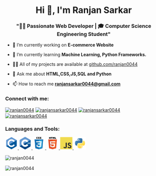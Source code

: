 <h1 align="center">Hi 👋, I'm Ranjan Sarkar</h1>
<h3 align="center">"👨‍💻 Passionate Web Developer | 🎓 Computer Science Engineering Student"</h3>

- 🔭 I’m currently working on **E-commerce Website**

- 🌱 I’m currently learning **Machine Learning, Python Frameworks.**

- 👨‍💻 All of my projects are available at [github.com/ranjan0044](github.com/ranjan0044)

- 💬 Ask me about **HTML,CSS,JS,SQL and Python**

- 📫 How to reach me **ranjansarkar0044@gmail.com**

<h3 align="left">Connect with me:</h3>
<p align="left">
<a href="https://linkedin.com/in/ranjan0044" target="blank"><img align="center" src="https://raw.githubusercontent.com/rahuldkjain/github-profile-readme-generator/master/src/images/icons/Social/linked-in-alt.svg" alt="ranjan0044" height="30" width="40" /></a>
<a href="https://instagram.com/ranjansarkar0044" target="blank"><img align="center" src="https://raw.githubusercontent.com/rahuldkjain/github-profile-readme-generator/master/src/images/icons/Social/instagram.svg" alt="ranjansarkar0044" height="30" width="40" /></a>
<a href="https://www.hackerrank.com/ranjansarkar0044" target="blank"><img align="center" src="https://raw.githubusercontent.com/rahuldkjain/github-profile-readme-generator/master/src/images/icons/Social/hackerrank.svg" alt="ranjansarkar0044" height="30" width="40" /></a>
<a href="https://www.leetcode.com/ranjansarkar0044" target="blank"><img align="center" src="https://raw.githubusercontent.com/rahuldkjain/github-profile-readme-generator/master/src/images/icons/Social/leet-code.svg" alt="ranjansarkar0044" height="30" width="40" /></a>
</p>

<h3 align="left">Languages and Tools:</h3>
<p align="left"> <a href="https://www.cprogramming.com/" target="_blank" rel="noreferrer"> <img src="https://raw.githubusercontent.com/devicons/devicon/master/icons/c/c-original.svg" alt="c" width="40" height="40"/> </a> <a href="https://www.w3schools.com/cpp/" target="_blank" rel="noreferrer"> <img src="https://raw.githubusercontent.com/devicons/devicon/master/icons/cplusplus/cplusplus-original.svg" alt="cplusplus" width="40" height="40"/> </a> <a href="https://www.w3schools.com/css/" target="_blank" rel="noreferrer"> <img src="https://raw.githubusercontent.com/devicons/devicon/master/icons/css3/css3-original-wordmark.svg" alt="css3" width="40" height="40"/> </a> <a href="https://www.w3.org/html/" target="_blank" rel="noreferrer"> <img src="https://raw.githubusercontent.com/devicons/devicon/master/icons/html5/html5-original-wordmark.svg" alt="html5" width="40" height="40"/> </a> <a href="https://developer.mozilla.org/en-US/docs/Web/JavaScript" target="_blank" rel="noreferrer"> <img src="https://raw.githubusercontent.com/devicons/devicon/master/icons/javascript/javascript-original.svg" alt="javascript" width="40" height="40"/> </a> <a href="https://www.python.org" target="_blank" rel="noreferrer"> <img src="https://raw.githubusercontent.com/devicons/devicon/master/icons/python/python-original.svg" alt="python" width="40" height="40"/> </a> </p>


<p><img align="center" src="https://github-readme-stats.vercel.app/api/top-langs?username=ranjan0044&show_icons=true&locale=en&layout=compact" alt="ranjan0044" /></p>

<p><img align="center" src="https://github-readme-streak-stats.herokuapp.com/?user=ranjan0044&" alt="ranjan0044" /></p>
